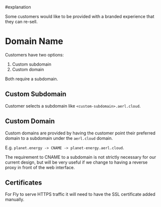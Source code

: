 #explanation 

Some customers would like to be provided with a branded experience that they can re-sell.

# Domain Name

Customers have two options:
1. Custom subdomain
2. Custom domain

Both require a subdomain.

## Custom Subdomain

Customer selects a subdomain like `<custom-subdomain>.aerl.cloud`.

## Custom Domain

Custom domains are provided by having the customer point their preferred domain to a subdomain under the `aerl.cloud` domain.

E.g. `planet.energy -> CNAME -> planet-energy.aerl.cloud`.

The requirement to CNAME to a subdomain is not strictly necessary for our current design, but will be very useful if we change to having a reverse proxy in front of the web interface.

## Certificates

For Fly to serve HTTPS traffic it will need to have the SSL certificate added manually.
